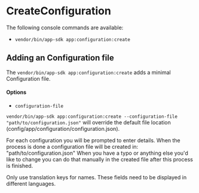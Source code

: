 # CreateConfiguration

The following console commands are available:

- `vendor/bin/app-sdk app:configuration:create`

## Adding an Configuration file

The `vendor/bin/app-sdk app:configuration:create` adds a minimal Configuration file.

#### Options

- `configuration-file`

`vendor/bin/app-sdk app:configuration:create --configuration-file "path/to/configuration.json"` will override the default file location (config/app/configuration/configuration.json).

For each configuration you will be prompted to enter details.
When the process is done a configuration file will be created in: "path/to/configuration.json"
When you have a typo or anything else you'd like to change you can do that manually in the created file after this process is finished.

Only use translation keys for names. These fields need to be displayed in different languages.
